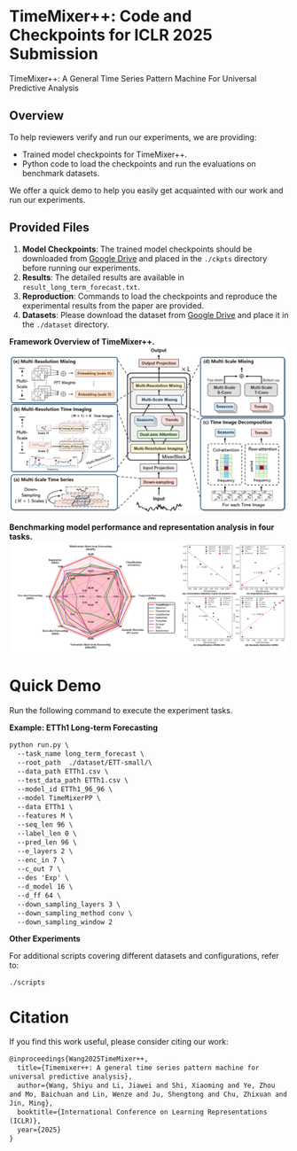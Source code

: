 # TimeMixer++: Code and Checkpoints for ICLR 2025 Submission
TimeMixer++: A General Time Series Pattern Machine For Universal Predictive Analysis

## Overview
To help reviewers verify and run our experiments, we are providing:
- Trained model checkpoints for TimeMixer++.
- Python code to load the checkpoints and run the evaluations on benchmark datasets.

We offer a quick demo to help you easily get acquainted with our work and run our experiments.

## Provided Files

1. **Model Checkpoints**: The trained model checkpoints should be downloaded from [Google Drive](https://drive.google.com/file/d/1pnF1noC67FP2DzXfY_UD93JmGI9beNRW/view?usp=drive_link) and placed in the `./ckpts` directory before running our experiments.
2. **Results**: The detailed results are available in `result_long_term_forecast.txt`.
3. **Reproduction**: Commands to load the checkpoints and reproduce the experimental results from the paper are provided.
4. **Datasets**: Please download the dataset from [Google Drive](https://drive.google.com/drive/folders/1wyJrXPh1pSRDYC_fC2Zxrsv3udYKVRJl?usp=sharing) and place it in the `./dataset` directory.


**Framework Overview of TimeMixer++.**
![Framework](figures/framework.png)

**Benchmarking model performance and representation analysis in
four tasks.**
![Performance](figures/performance.png)

# Quick Demo
Run the following command to execute the experiment tasks.

**Example: ETTh1 Long-term Forecasting** 
```shell
python run.py \
  --task_name long_term_forecast \
  --root_path  ./dataset/ETT-small/\
  --data_path ETTh1.csv \
  --test_data_path ETTh1.csv \
  --model_id ETTh1_96_96 \
  --model TimeMixerPP \
  --data ETTh1 \
  --features M \
  --seq_len 96 \
  --label_len 0 \
  --pred_len 96 \
  --e_layers 2 \
  --enc_in 7 \
  --c_out 7 \
  --des 'Exp' \
  --d_model 16 \
  --d_ff 64 \
  --down_sampling_layers 3 \
  --down_sampling_method conv \
  --down_sampling_window 2
```

**Other Experiments** 

For additional scripts covering different datasets and configurations, refer to:
```shell
./scripts
```


# Citation

If you find this work useful, please consider citing our work:
```citaion
@inproceedings{Wang2025TimeMixer++,
  title={Timemixer++: A general time series pattern machine for universal predictive analysis},
  author={Wang, Shiyu and Li, Jiawei and Shi, Xiaoming and Ye, Zhou and Mo, Baichuan and Lin, Wenze and Ju, Shengtong and Chu, Zhixuan and Jin, Ming},
  booktitle={International Conference on Learning Representations (ICLR)},
  year={2025}
}
```
